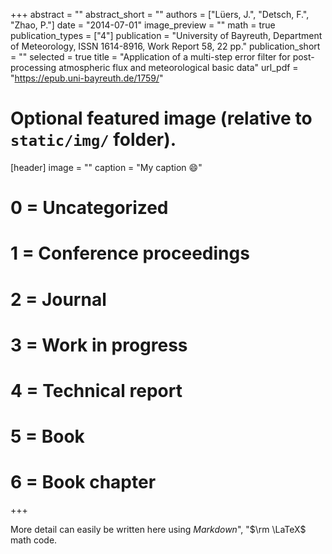 +++
abstract = ""
abstract_short = ""
authors = ["Lüers, J.", "Detsch, F.", "Zhao, P."]
date = "2014-07-01"
image_preview = ""
math = true
publication_types = ["4"]
publication = "University of Bayreuth, Department of Meteorology, ISSN 1614-8916, Work Report 58, 22 pp."
publication_short = ""
selected = true
title = "Application of a multi-step error filter for post-processing atmospheric flux and meteorological basic data"
url_pdf = "https://epub.uni-bayreuth.de/1759/"

# Optional featured image (relative to `static/img/` folder).
[header]
image = ""
caption = "My caption :smile:"

# 0 = Uncategorized
# 1 = Conference proceedings
# 2 = Journal
# 3 = Work in progress
# 4 = Technical report
# 5 = Book
# 6 = Book chapter
+++

More detail can easily be written here using *Markdown*", "$\rm \LaTeX$ math code.
